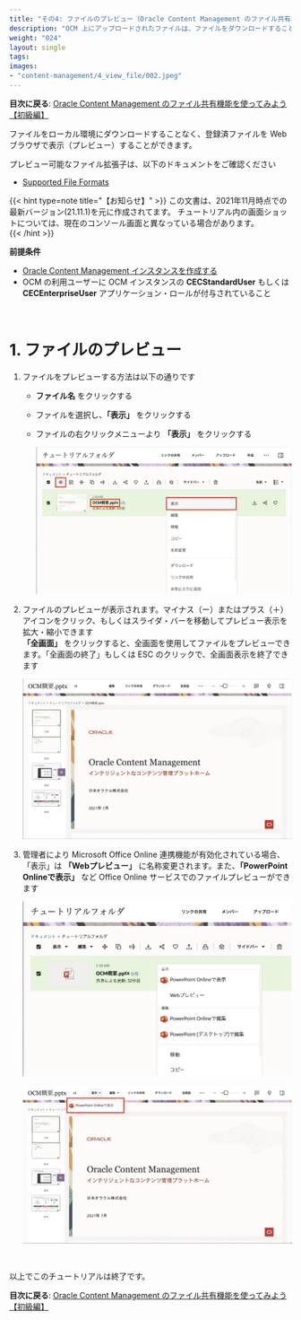 ```yaml
---
title: "その4: ファイルのプレビュー（Oracle Content Management のファイル共有機能を使ってみよう）"
description: "OCM 上にアップロードされたファイルは、ファイルをダウンロードすることなく、ブラウザ内でファイルの内容を確認（プレビュー）できます。ここでは、ファイルのプレビュー操作を習得します"
weight: "024"
layout: single
tags:
images:
- "content-management/4_view_file/002.jpeg"
---
```


**目次に戻る**: [Oracle Content Management のファイル共有機能を使ってみよう【初級編】](../using_file_sharing)

ファイルをローカル環境にダウンロードすることなく、登録済ファイルを Web ブラウザで表示（プレビュー）することができます。

プレビュー可能なファイル拡張子は、以下のドキュメントをご確認ください

+ [Supported File Formats](https://docs.oracle.com/en/cloud/paas/content-cloud/administer/supported-file-formats.html)


{{< hint type=note title="【お知らせ】" >}}
この文書は、2021年11月時点での最新バージョン(21.11.1)を元に作成されてます。   チュートリアル内の画面ショットについては、現在のコンソール画面と異なっている場合があります。   
{{< /hint >}}


**前提条件**
- [Oracle Content Management インスタンスを作成する](../create_oce_instance)
- OCM の利用ユーザーに OCM インスタンスの **CECStandardUser** もしくは **CECEnterpriseUser** アプリケーション・ロールが付与されていること

<br>

# 1. ファイルのプレビュー

1. ファイルをプレビューする方法は以下の通りです

    + **ファイル名** をクリックする

    + ファイルを選択し、**「表示」** をクリックする

    + ファイルの右クリックメニューより **「表示」** をクリックする

        ![画像](001.jpeg)

1. ファイルのプレビューが表示されます。マイナス（ー）またはプラス（＋）アイコンをクリック、もしくはスライダ・バーを移動してプレビュー表示を拡大・縮小できます  
**「全画面」** をクリックすると、全画面を使用してファイルをプレビューできます。「全画面の終了」もしくは ESC のクリックで、全画面表示を終了できます

    ![画像](002.jpeg)

1. 管理者により Microsoft Office Online 連携機能が有効化されている場合、「表示」は **「Webプレビュー」** に名称変更されます。また、**「PowerPoint Onlineで表示」** など Office Online サービスでのファイルプレビューができます

    ![画像](004.jpeg)

    ![画像](005.jpeg)

<br>

以上でこのチュートリアルは終了です。

**目次に戻る**: [Oracle Content Management のファイル共有機能を使ってみよう【初級編】](../using_file_sharing)
